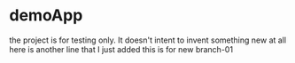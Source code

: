 # demoApp
the project is for testing only. It doesn't intent to invent something new at all
here is another line that I just added
this is for new branch-01

